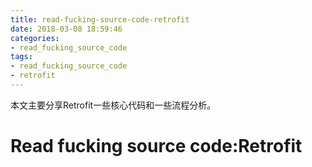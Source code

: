 ```yaml
---
title: read-fucking-source-code-retrofit
date: 2018-03-08 18:59:46
categories: 
- read_fucking_source_code
tags: 
- read_fucking_source_code
- retrofit
---
```


本文主要分享Retrofit一些核心代码和一些流程分析。

<!-- more -->
# Read fucking source code:Retrofit